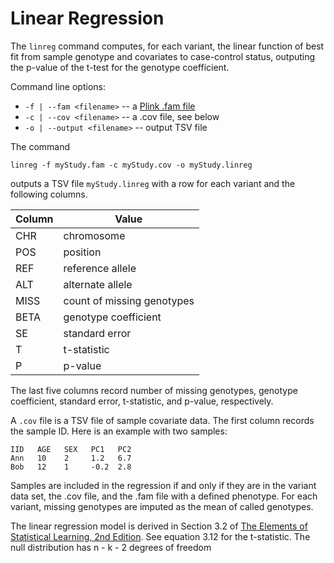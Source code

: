 # Linear Regression

The `linreg` command computes, for each variant, the linear function of best fit from sample genotype and covariates to
case-control status, outputing the p-value of the t-test for the genotype coefficient.

Command line options:
 - `-f | --fam <filename>` -- a [Plink .fam file](https://www.cog-genomics.org/plink2/formats#fam)
 - `-c | --cov <filename>` -- a .cov file, see below
 - `-o | --output <filename>` -- output TSV file

The command
```
linreg -f myStudy.fam -c myStudy.cov -o myStudy.linreg
```
outputs a TSV file `myStudy.linreg` with a row for each variant and the following columns.

Column | Value
---|---
CHR | chromosome
POS | position
REF | reference allele
ALT | alternate allele
MISS | count of missing genotypes
BETA | genotype coefficient
SE | standard error
T | t-statistic
P | p-value


The last five columns record number of missing genotypes, genotype coefficient, standard error, t-statistic, and p-value, respectively.

A `.cov` file is a TSV file of sample covariate data. The first column records the sample ID. Here is an example with two samples:

```
IID   AGE   SEX   PC1   PC2
Ann   10    2     1.2   6.7
Bob   12    1     -0.2  2.8
```


Samples are included in the regression if and only if they are in the variant data set, the .cov file, and the .fam file with a defined phenotype. For each variant, missing genotypes are imputed as the mean of called genotypes.

The linear regression model is derived in Section 3.2 of [The Elements of Statistical Learning, 2nd Edition](https://web.stanford.edu/~hastie/local.ftp/Springer/OLD/ESLII_print4.pdf). See equation 3.12 for the t-statistic. The null distribution has n - k - 2 degrees of freedom